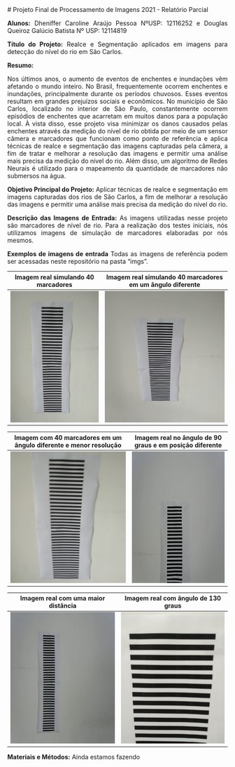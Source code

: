 <div style="text-align: justify"> 
# Projeto Final de Processamento de Imagens 2021 - Relatório Parcial


**Alunos:** Dheniffer Caroline Araújo Pessoa NºUSP: 12116252 e Douglas Queiroz Galúcio Batista Nº USP: 12114819

**Título do Projeto:** Realce e Segmentação aplicados em imagens para detecção do nível do rio em São Carlos.

**Resumo:**

Nos últimos anos, o aumento de eventos de enchentes e inundações vêm afetando o mundo inteiro. No Brasil, frequentemente ocorrem enchentes e inundações, principalmente durante os períodos chuvosos. Esses eventos resultam em grandes prejuízos sociais e econômicos. No município de São Carlos, localizado no interior de São Paulo, constantemente ocorrem episódios de enchentes que acarretam em muitos danos para a população local. À vista disso, esse projeto visa minimizar os danos causados pelas enchentes através da medição do nível de rio obtida por meio de um sensor câmera e marcadores que funcionam como ponto de referência e aplica técnicas de realce e segmentação das imagens capturadas pela câmera, a fim de tratar e melhorar a resolução das imagens e permitir uma análise mais precisa da medição do nível do rio. Além disso, um algoritmo de Redes Neurais é utilizado para o mapeamento da quantidade de marcadores não submersos na água.


**Objetivo Principal do Projeto:**
Aplicar técnicas de realce e segmentação em imagens capturadas dos rios de São Carlos, a fim de melhorar a resolução das imagens e permitir uma análise mais precisa da medição do nível do rio. 

**Descrição das Imagens de Entrada:**
As imagens utilizadas nesse projeto são marcadores de nível de rio. Para a realização dos testes iniciais, nós utilizamos imagens de simulação de marcadores elaboradas por nós mesmos. 

**Exemplos de imagens de entrada**
Todas as imagens de referência podem ser acessadas neste repositório na pasta “imgs”.

Imagem real simulando 40 marcadores |Imagem real simulando 40 marcadores em um ângulo diferente
:-------------------------:|:-------------------------:
<img src="https://github.com/dhenifferraujo/ImageProcessing_SCC5830-2021/blob/main/Projeto_Final/imgs/teste1.jpeg" width="300" height="300">  |  <img src="https://github.com/dhenifferraujo/ImageProcessing_SCC5830-2021/blob/main/Projeto_Final/imgs/teste2.jpeg" width="300" height="300">

Imagem com 40 marcadores em um ângulo diferente e menor resolução |Imagem real no ângulo de 90 graus e em posição diferente
:-------------------------:|:-------------------------:
<img src="https://github.com/dhenifferraujo/ImageProcessing_SCC5830-2021/blob/main/Projeto_Final/imgs/teste3.jpeg" width="300" height="300">  |  <img src="https://github.com/dhenifferraujo/ImageProcessing_SCC5830-2021/blob/main/Projeto_Final/imgs/teste4.jpeg" width="300" height="300">

Imagem real com uma maior distância|Imagem real com ângulo de 130 graus    
:-------------------------:|:-------------------------:
<img src="https://github.com/dhenifferraujo/ImageProcessing_SCC5830-2021/blob/main/Projeto_Final/imgs/teste5.jpeg" width="300" height="300">  |  <img src="https://github.com/dhenifferraujo/ImageProcessing_SCC5830-2021/blob/main/Projeto_Final/imgs/teste7.jpeg" width="300" height="300">


  
  
  
  
**Materiais e Métodos:**
Ainda estamos fazendo </div>
